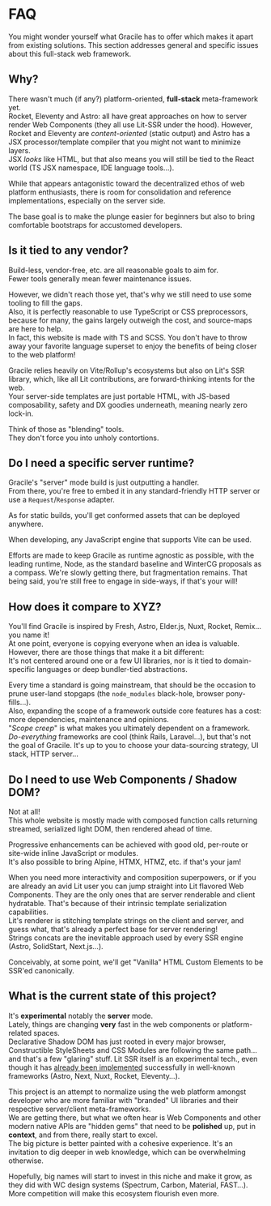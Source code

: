 # <i-c o='ph:seal-question-duotone'></i-c>FAQ

You might wonder yourself what Gracile has to offer which makes it apart from existing solutions. This section addresses general and specific issues about this full-stack web framework.

## Why?

There wasn't much (if any?) platform-oriented, **full-stack** meta-framework
yet.  
Rocket, Eleventy and Astro: all have great approaches on how to server render
Web Components (they all use Lit-SSR under the hood). However, Rocket and
Eleventy are _content-oriented_ (static output) and Astro has a JSX
processor/template compiler that you might not want to minimize layers.  
JSX _looks_ like HTML, but that also means you will still be tied to the React
world (TS JSX namespace, IDE language tools…).

While that appears antagonistic toward the decentralized ethos of web platform
enthusiasts, there is room for consolidation and reference implementations,
especially on the server side.

The base goal is to make the plunge easier for beginners but also to bring
comfortable bootstraps for accustomed developers.

## Is it tied to any vendor?

Build-less, vendor-free, etc. are all reasonable goals to aim for.  
Fewer tools generally mean fewer maintenance issues.

However, we didn't reach those yet, that's why we still need to use some tooling
to fill the gaps.  
Also, it is perfectly reasonable to use TypeScript or CSS preprocessors, because
for many, the gains largely outweigh the cost, and source-maps are here to help.  
In fact, this website is made with TS and SCSS. You don't have to throw away
your favorite language superset to enjoy the benefits of being closer to the web
platform!

Gracile relies heavily on Vite/Rollup's ecosystems but also on Lit's SSR
library, which, like all Lit contributions, are forward-thinking intents for the
web.  
Your server-side templates are just portable HTML, with JS-based composability,
safety and DX goodies underneath, meaning nearly zero lock-in.

Think of those as "blending" tools.  
They don't force you into unholy contortions.

## Do I need a specific server runtime?

Gracile's "server" mode build is just outputting a handler.  
From there, you're free to embed it in any standard-friendly HTTP server or use
a `Request`/`Response` adapter.

As for static builds, you'll get conformed assets that can be deployed anywhere.

When developing, any JavaScript engine that supports Vite can be used.

Efforts are made to keep Gracile as runtime agnostic as possible, with the
leading runtime, Node, as the standard baseline and WinterCG proposals as a
compass. We're slowly getting there, but fragmentation remains. That being said,
you're still free to engage in side-ways, if that's your will!

## How does it compare to XYZ?

You'll find Gracile is inspired by Fresh, Astro, Elder.js, Nuxt, Rocket, Remix…
you name it!  
At one point, everyone is copying everyone when an idea is valuable.  
However, there are those things that make it a bit different:  
It's not centered around one or a few UI libraries, nor is it tied to
domain-specific languages or deep bundler-tied abstractions.

Every time a standard is going mainstream, that should be the occasion to prune
user-land stopgaps (the `node_modules` black-hole, browser pony-fills…).  
Also, expanding the scope of a framework outside core features has a cost: more
dependencies, maintenance and opinions.  
"_Scope creep_" is what makes you ultimately dependent on a framework.  
_Do-everything_ frameworks are cool (think Rails, Laravel…), but that's not the
goal of Gracile. It's up to you to choose your data-sourcing strategy, UI stack,
HTTP server…

## Do I need to use Web Components / Shadow DOM?

Not at all!  
This whole website is mostly made with composed function calls returning
streamed, serialized light DOM, then rendered ahead of time.

Progressive enhancements can be achieved with good old, per-route or site-wide
inline JavaScript or modules.  
It's also possible to bring Alpine, HTMX, HTMZ, etc. if that's your jam!

When you need more interactivity and composition superpowers, or if you are
already an avid Lit user you can jump straight into Lit flavored Web Components.
They are the only ones that are server renderable and client hydratable. That's
because of their intrinsic template serialization capabilities.  
Lit's renderer is stitching template strings on the client and server, and guess
what, that's already a perfect base for server rendering!  
Strings concats are the inevitable approach used by every SSR engine (Astro,
SolidStart, Next.js…).

Conceivably, at some point, we'll get "Vanilla" HTML Custom Elements to be
SSR'ed canonically.

## What is the current state of this project?

It's **experimental** notably the **server** mode.  
Lately, things are changing **very** fast in the web components or
platform-related spaces.  
Declarative Shadow DOM has just rooted in every major browser, Constructible
StyleSheets and CSS Modules are following the same path… and that's a few
"glaring" stuff. Lit SSR itself is an experimental tech., even though it has
[already been implemented](https://lit.dev/docs/ssr/overview/) successfully in
well-known frameworks (Astro, Next, Nuxt, Rocket, Eleventy…).

This project is an attempt to normalize using the web platform amongst developer
who are more familiar with "branded" UI libraries and their respective
server/client meta-frameworks.  
We are getting there, but what we often hear is Web Components and other modern
native APIs are "hidden gems" that need to be **polished** up, put in
**context**, and from there, really start to excel.  
The big picture is better painted with a cohesive experience. It's an invitation
to dig deeper in web knowledge, which can be overwhelming otherwise.

Hopefully, big names will start to invest in this niche and make it grow, as
they did with WC design systems (Spectrum, Carbon, Material, FAST…).  
More competition will make this ecosystem flourish even more.
